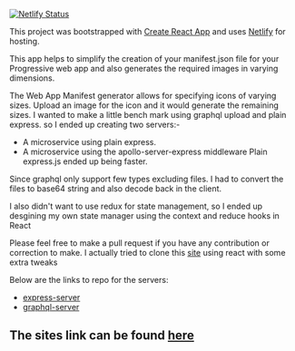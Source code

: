 [![Netlify Status](https://api.netlify.com/api/v1/badges/4ac1edc7-0c98-41dd-8589-84b7ab1f1d08/deploy-status)](https://app.netlify.com/sites/manifest-gen/deploys)

This project was bootstrapped with [Create React App](https://github.com/facebookincubator/create-react-app) and uses [Netlify](https://www.netlify.com) for hosting.

This app helps to simplify the creation of your manifest.json file for your Progressive web app and also generates the required images in varying dimensions.

The Web App Manifest generator allows for specifying icons of varying sizes. Upload an image for the icon and it would generate the remaining sizes.
I wanted to make a little bench mark using graphql upload and plain express. so I ended up creating two servers:- 

 - A microservice using plain express.
 - A microservice using the apollo-server-express middleware
Plain express.js ended up being faster. 

Since graphql only support few types excluding files. I had to convert the files to base64 string and also decode back in the client. 

I also didn't want to use redux for state management, so I ended up desgining my own state manager using the context and reduce hooks in React

Please feel free to make a pull request if you have any contribution or correction to make. I actually tried to clone this [site](https://app-manifest.firebaseapp.com/) using react with some extra tweaks
  

Below are the links to repo for the servers:

 - [express-server](https://github.com/sammychinedu2ky/manifest-server-express)
 - [graphql-server](https://github.com/sammychinedu2ky/manifest-server-graphql)




The sites link can be found [here](https://manifest-gen.netlify.com/)
---

  

